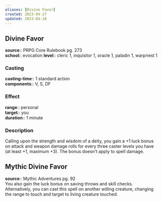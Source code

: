 ```yaml
---
aliases: [Divine Favor]
created: 2023-04-27
updated: 2023-04-28
---
```


## Divine Favor

**source**:: PRPG Core Rulebook pg. 273  
**school**:: evocation
**level**:: cleric 1, inquisitor 1, oracle 1, paladin 1, warpriest 1

### Casting

**casting-time**:: 1 standard action  
**components**:: V, S, DF

### Effect

**range**:: personal  
**target**:: you  
**duration**:: 1 minute

### Description

Calling upon the strength and wisdom of a deity, you gain a +1 luck bonus on attack and weapon damage rolls for every three caster levels you have (at least +1, maximum +3). The bonus doesn't apply to spell damage.

## Mythic Divine Favor

**source**:: Mythic Adventures pg. 92  
You also gain the luck bonus on saving throws and skill checks. Alternatively, you can cast this spell on another willing creature, changing the range to touch and target to living creature touched.
